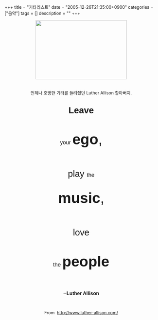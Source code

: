 +++
title = "기타리스트"
date = "2005-12-26T21:35:00+0900"
categories = ["음악"]
tags = []
description = ""
+++
<span class="copyright_entry" style="display:block;" title="기타리스트@@**@@http://shed.egloos.com/1216179"></span>
<div align="center">
 <img class="image_mid" height="194" alt="" src="/attachment/1216179_1.jpg" width="300" border="0">
</div>
<br>
<br>
<div align="center">
 언제나 호방한 기타를 들려줬던 Luther Allison 할아버지.
</div>&nbsp;
<br>
<p align="center"><span style="FONT-SIZE: 210%; FONT-FAMILY: Arial"><strong>Leave</strong></span></p>
<font face="Arial" size="6"><strong></strong></font>
<p align="center"><font face="Arial" size="6"><strong><br></strong></font><span style="FONT-SIZE: 130%; FONT-FAMILY: Arial">your </span><font face="Arial" size="7"><strong>ego</strong>,</font></p>
<font face="Arial" size="7"></font>
<p align="center"><font face="Arial" size="7"><br></font><span style="FONT-SIZE: 210%; FONT-FAMILY: Arial">play </span><span style="FONT-SIZE: 130%; FONT-FAMILY: Arial">the</span></p>
<font face="Arial" size="4"></font>
<p align="center"><font face="Arial" size="4"><br></font><font face="Arial" size="7"><strong>music</strong>,</font></p>
<font face="Arial" size="7"></font>
<p align="center"><font face="Arial" size="7"><br></font><span style="FONT-SIZE: 210%; FONT-FAMILY: Arial">love</span></p>
<font face="Arial" size="6"></font>
<p align="center"><font face="Arial" size="6"><br></font><span style="FONT-SIZE: 130%; FONT-FAMILY: Arial">the </span><font face="Arial" size="7"><strong>people</strong></font></p>
<p align="center"><font face="Arial" size="7"><strong><br></strong></font><font face="Arial" size="3"><strong>--Luther Allison</strong></font> </p>
<p align="center">&nbsp;</p>
<p align="center">From&nbsp; <a href="http://www.luther-allison.com/">http://www.luther-allison.com/</a></p> 
<!--
       <rdf:RDF xmlns:rdf="http://www.w3.org/1999/02/22-rdf-syntax-ns#"
		    xmlns:dc="http://purl.org/dc/elements/1.1/"
		    xmlns:trackback="http://madskills.com/public/xml/rss/module/trackback/">
       <rdf:Description
	        rdf:about="http://shed.egloos.com/1216179"
	        dc:identifier="http://shed.egloos.com/1216179"
	        dc:title="기타리스트"
	        trackback:ping="http://shed.egloos.com/tb/1216179"/>
       </rdf:RDF>
       -->

<ul></ul>